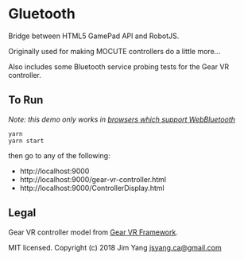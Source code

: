 # Gluetooth

Bridge between HTML5 GamePad API and RobotJS.

Originally used for making MOCUTE controllers do a little more...

Also includes some Bluetooth service probing tests for the Gear VR controller. 

## To Run

*Note: this demo only works in [browsers which support WebBluetooth](https://caniuse.com/#feat=web-bluetooth)*

```
yarn
yarn start
```

then go to any of the following: 
- http://localhost:9000
- http://localhost:9000/gear-vr-controller.html
- http://localhost:9000/ControllerDisplay.html

## Legal

Gear VR controller model from [Gear VR Framework](https://github.com/Samsung/GearVRf).

MIT licensed. Copyright (c) 2018 Jim Yang <jsyang.ca@gmail.com>